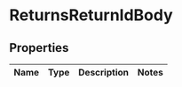# ReturnsReturnIdBody

## Properties
Name | Type | Description | Notes
------------ | ------------- | ------------- | -------------

